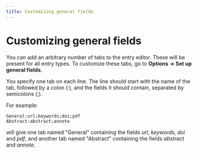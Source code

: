 ```yaml
---
title: Customizing general fields
---
```


# Customizing general fields

You can add an arbitrary number of tabs to the entry editor. These will be present for all entry types. To customize these tabs, go to **Options -&gt; Set up general fields**.

You specify one tab on each line. The line should start with the name of the tab, followed by a colon (:), and the fields it should contain, separated by semicolons (;).

For example:

    General:url;keywords;doi;pdf
    Abstract:abstract;annote

will give one tab named "General" containing the fields *url*, *keywords*, *doi* and *pdf*, and another tab named "Abstract" containing the fields *abstract* and *annote*.
